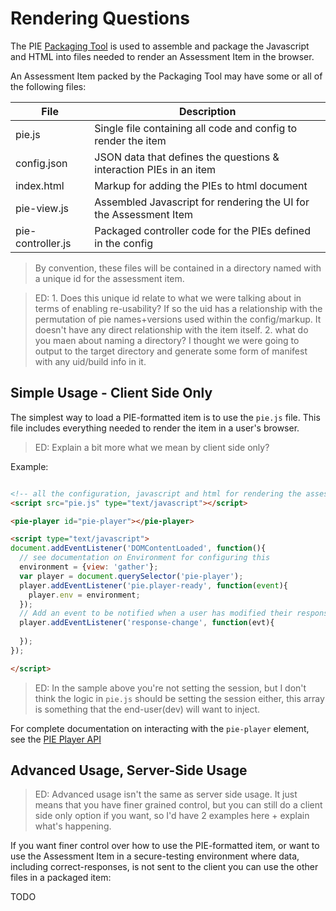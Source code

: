 # Rendering Questions

The PIE [Packaging Tool](packaging-questions.md) is used to assemble and package the Javascript and HTML into files needed to render an Assessment Item in the browser.

An Assessment Item packed by the Packaging Tool may have some or all of the following files:

| File              | Description                                                        |
|-------------------|--------------------------------------------------------------------|
| pie.js            | Single file containing all code and config to render the item      |
| config.json       | JSON data that defines the questions & interaction PIEs in an item |
| index.html        | Markup for adding the PIEs to html document                        |
| pie-view.js       | Assembled Javascript for rendering the UI for the Assessment Item  |
| pie-controller.js | Packaged controller code for the PIEs defined in the config        |


> By convention, these files will be contained in a directory named with a unique id for the assessment item.

> ED: 1. Does this unique id relate to what we were talking about in terms of enabling re-usability? If so the uid has a relationship with the permutation of pie names+versions used within the config/markup. It doesn't have any direct relationship with the item itself. 2. what do you maen about naming a directory? I thought we were going to output to the target directory and generate some form of manifest with any uid/build info in it.


## Simple Usage - Client Side Only

The simplest way to load a PIE-formatted item is to use the `pie.js` file. This file includes everything needed to render the item in a user's browser. 

> ED: Explain a bit more what we mean by client side only?

Example:
```html

<!-- all the configuration, javascript and html for rendering the assessment item is bundled in pie-all.js -->
<script src="pie.js" type="text/javascript"></script>

<pie-player id="pie-player"></pie-player>

<script type="text/javascript">
document.addEventListener('DOMContentLoaded', function(){
  // see documentation on Environment for configuring this
  environment = {view: 'gather'};
  var player = document.querySelector('pie-player');
  player.addEventListener('pie.player-ready', function(event){
    player.env = environment;
  });
  // Add an event to be notified when a user has modified their response 
  player.addEventListener('response-change', function(evt){
    
  });
});

</script>

```
> ED: In the sample above you're not setting the session, but I don't think the logic in `pie.js` should be setting the session either, this array is something that the end-user(dev) will want to inject.

For complete documentation on interacting with the `pie-player` element, see the [PIE Player API](api/pie-player.md)


## Advanced Usage, Server-Side Usage

> ED: Advanced usage isn't the same as server side usage. It just means that you have finer grained control, but you can still do a client side only option if you want, so I'd have 2 examples here + explain what's happening.

If you want finer control over how to use the PIE-formatted item, or want to use the Assessment Item in a secure-testing environment where data, including correct-responses, is not sent to the client you can use the other files in a packaged item:


TODO




